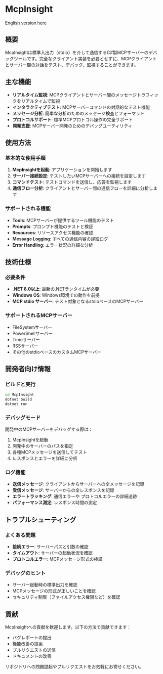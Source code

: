 ﻿# McpInsight

[English version here](README.md)

## 概要
McpInsightは標準入出力（stdio）を介して通信するC#製MCPサーバーのデバッグツールです。完全なクライアント実装を必要とせずに、MCPクライアントとサーバー間の対話をテスト、デバッグ、監視することができます。

## 主な機能
- **リアルタイム監視**: MCPクライアントとサーバー間のメッセージトラフィックをリアルタイムで監視
- **インタラクティブテスト**: MCPサーバーコマンドの対話的なテスト機能
- **メッセージ分析**: 簡単な分析のためのメッセージ検査とフォーマット
- **プロトコルサポート**: 標準MCPプロトコル操作の完全サポート
- **開発支援**: MCPサーバー開発のためのデバッグユーティリティ

## 使用方法

### 基本的な使用手順
1. **McpInsightを起動**: アプリケーションを開始します
2. **サーバー接続設定**: テストしたいMCPサーバーへの接続を設定します
3. **コマンドテスト**: テストコマンドを送信し、応答を監視します
4. **通信フロー分析**: クライアントとサーバー間の通信フローを詳細に分析します

### サポートされる機能
- **Tools**: MCPサーバーが提供するツール機能のテスト
- **Prompts**: プロンプト機能のテストと検証
- **Resources**: リソースアクセス機能の確認
- **Message Logging**: すべての通信内容の詳細ログ
- **Error Handling**: エラー状況の詳細な分析

## 技術仕様

### 必要条件
- **.NET 8.0以上**: 最新の.NETランタイムが必要
- **Windows OS**: Windows環境での動作を前提
- **MCP stdio サーバー**: テスト対象となるstdioベースのMCPサーバー

### サポートされるMCPサーバー
- FileSystemサーバー
- PowerShellサーバー
- Timeサーバー
- RSSサーバー
- その他のstdioベースのカスタムMCPサーバー

## 開発者向け情報

### ビルドと実行
```bash
cd McpInsight
dotnet build
dotnet run
```

### デバッグモード
開発中のMCPサーバーをデバッグする際は：
1. McpInsightを起動
2. 開発中のサーバーのパスを指定
3. 各種MCPメッセージを送信してテスト
4. レスポンスとエラーを詳細に分析

### ログ機能
- **送信メッセージ**: クライアントからサーバーへの全メッセージを記録
- **受信メッセージ**: サーバーからの全レスポンスを記録
- **エラートラッキング**: 通信エラーや プロトコルエラーの詳細追跡
- **パフォーマンス測定**: レスポンス時間の測定

## トラブルシューティング

### よくある問題
- **接続エラー**: サーバーパスと引数の確認
- **タイムアウト**: サーバーの起動状況を確認
- **プロトコルエラー**: MCPメッセージ形式の検証

### デバッグのヒント
- サーバー起動時の標準出力を確認
- MCPメッセージの形式が正しいことを確認
- セキュリティ制限（ファイルアクセス権限など）を確認

## 貢献
McpInsightへの貢献を歓迎します。以下の方法で貢献できます：
- バグレポートの提出
- 機能改善の提案
- プルリクエストの送信
- ドキュメントの改善

リポジトリへの問題提起やプルリクエストをお気軽にお寄せください。
